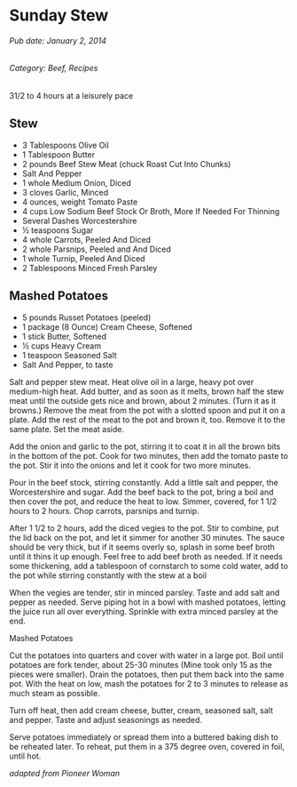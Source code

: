 # Sunday Stew
###### Pub date: January 2, 2014
###### Category: Beef, Recipes

31/2 to 4 hours at a leisurely pace

## Stew
* 3 Tablespoons Olive Oil
* 1 Tablespoon Butter
* 2 pounds Beef Stew Meat (chuck Roast Cut Into Chunks)
* Salt And Pepper
* 1 whole Medium Onion, Diced
* 3 cloves Garlic, Minced
* 4 ounces, weight Tomato Paste
* 4 cups Low Sodium Beef Stock Or Broth, More If Needed For Thinning
* Several Dashes Worcestershire
* ½ teaspoons Sugar
* 4 whole Carrots, Peeled And Diced
* 2 whole Parsnips, Peeled and And Diced
* 1 whole Turnip, Peeled And Diced
* 2 Tablespoons Minced Fresh Parsley

## Mashed Potatoes
* 5 pounds Russet Potatoes (peeled)
* 1 package (8 Ounce) Cream Cheese, Softened
* 1 stick Butter, Softened
* ½ cups Heavy Cream
* 1 teaspoon Seasoned Salt
* Salt And Pepper, to taste

Salt and pepper stew meat. Heat olive oil in a large, heavy pot over medium-high heat. Add butter, and as soon as it melts, brown half the stew meat until the outside gets nice and brown, about 2 minutes. (Turn it as it browns.) Remove the meat from the pot with a slotted spoon and put it on a plate. Add the rest of the meat to the pot and brown it, too. Remove it to the same plate. Set the meat aside.

Add the onion and garlic to the pot, stirring it to coat it in all the brown bits in the bottom of the pot. Cook for two minutes, then add the tomato paste to the pot. Stir it into the onions and let it cook for two more minutes.

Pour in the beef stock, stirring constantly. Add a little salt and pepper, the Worcestershire and sugar. Add the beef back to the pot, bring a boil and then cover the pot, and reduce the heat to low. Simmer, covered, for 1 1/2 hours to 2 hours.  Chop carrots, parsnips and turnip.

After 1 1/2 to 2 hours, add the diced vegies to the pot. Stir to combine, put the lid back on the pot, and let it simmer for another 30 minutes. The sauce should be very thick, but if it seems overly so, splash in some beef broth until it thins it up enough. Feel free to add beef broth as needed.  If it needs some thickening, add a tablespoon of cornstarch to some cold water, add to the pot while stirring constantly with the stew at a boil

When the vegies are tender, stir in minced parsley. Taste and add salt and pepper as needed. Serve piping hot in a bowl with mashed potatoes, letting the juice run all over everything. Sprinkle with extra minced parsley at the end.

Mashed Potatoes

Cut the potatoes into quarters and cover with water in a large pot. Boil until potatoes are fork tender, about 25-30 minutes (Mine took only 15 as the pieces were smaller).  Drain the potatoes, then put them back into the same pot. With the heat on low, mash the potatoes for 2 to 3 minutes to release as much steam as possible.

Turn off heat, then add cream cheese, butter, cream, seasoned salt, salt and pepper. Taste and adjust seasonings as needed.

Serve potatoes immediately or spread them into a buttered baking dish to be reheated later. To reheat, put them in a 375 degree oven, covered in foil, until hot.

*adapted from Pioneer Woman*
